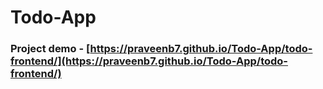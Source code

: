 # Todo-App

### Project demo - [https://praveenb7.github.io/Todo-App/todo-frontend/](https://praveenb7.github.io/Todo-App/todo-frontend/)